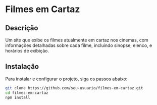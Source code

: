 # Filmes em Cartaz


## Descrição
Um site que exibe os filmes atualmente em cartaz nos cinemas, com informações detalhadas sobre cada filme, incluindo sinopse, elenco, e horários de exibição.

## Instalação
Para instalar e configurar o projeto, siga os passos abaixo:

```bash
git clone https://github.com/seu-usuario/filmes-em-cartaz.git
cd filmes-em-cartaz
npm install
